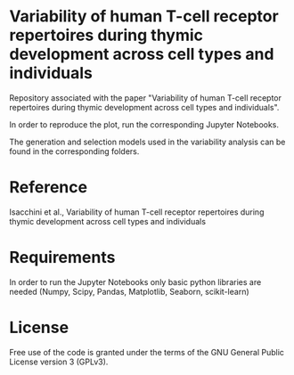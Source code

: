# Variability of human T-cell receptor repertoires  during thymic development across cell types and individuals

Repository associated with the paper "Variability of human T-cell receptor repertoires  during thymic development across cell types and individuals".

In order to reproduce the plot, run the corresponding Jupyter Notebooks.

The generation and selection models used in the variability analysis can be found in the corresponding folders.

# Reference

Isacchini et al., Variability of human T-cell receptor repertoires  during thymic development across cell types and individuals

# Requirements

In order to run the Jupyter Notebooks only basic python libraries are needed (Numpy, Scipy, Pandas, Matplotlib, Seaborn, scikit-learn)

# License

Free use of the code is granted under the terms of the GNU General Public License version 3 (GPLv3).
